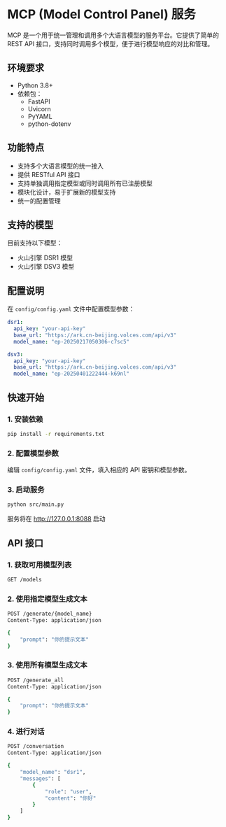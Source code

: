 # MCP (Model Control Panel) 服务

MCP 是一个用于统一管理和调用多个大语言模型的服务平台。它提供了简单的 REST API 接口，支持同时调用多个模型，便于进行模型响应的对比和管理。

## 环境要求

- Python 3.8+
- 依赖包：
  - FastAPI
  - Uvicorn
  - PyYAML
  - python-dotenv

## 功能特点

- 支持多个大语言模型的统一接入
- 提供 RESTful API 接口
- 支持单独调用指定模型或同时调用所有已注册模型
- 模块化设计，易于扩展新的模型支持
- 统一的配置管理

## 支持的模型

目前支持以下模型：
- 火山引擎 DSR1 模型
- 火山引擎 DSV3 模型

## 配置说明

在 `config/config.yaml` 文件中配置模型参数：

```yaml
dsr1:
  api_key: "your-api-key"
  base_url: "https://ark.cn-beijing.volces.com/api/v3"
  model_name: "ep-20250217050306-c7sc5"

dsv3:
  api_key: "your-api-key"
  base_url: "https://ark.cn-beijing.volces.com/api/v3"
  model_name: "ep-20250401222444-k69nl"
```

## 快速开始

### 1. 安装依赖

```bash
pip install -r requirements.txt
```

### 2. 配置模型参数

编辑 `config/config.yaml` 文件，填入相应的 API 密钥和模型参数。

### 3. 启动服务

```bash
python src/main.py
```

服务将在 http://127.0.0.1:8088 启动

## API 接口

### 1. 获取可用模型列表

```bash
GET /models
```

### 2. 使用指定模型生成文本

```bash
POST /generate/{model_name}
Content-Type: application/json

{
    "prompt": "你的提示文本"
}
```

### 3. 使用所有模型生成文本

```bash
POST /generate_all
Content-Type: application/json

{
    "prompt": "你的提示文本"
}
```

### 4. 进行对话

```bash
POST /conversation
Content-Type: application/json

{
    "model_name": "dsr1",
    "messages": [
        {
            "role": "user",
            "content": "你好"
        }
    ]
}
```